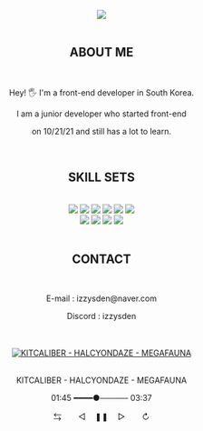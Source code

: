 <br/>
<div align="center">
  <img src="https://media.discordapp.net/attachments/921423896270491668/1025520375163015188/unknown.png"></img>
</div>

<br/>
<h2 align="center">ABOUT ME</h2>
<br/>

<div align="center">
  <p>Hey! 🖐 I'm a front-end developer in South Korea.</p>
  <p>I am a junior developer who started front-end</p>
  <p>on 10/21/21 and still has a lot to learn.</p>
</div>

<br/>
<h2 align="center">SKILL SETS</h2>
<br/>

<div align="center">
  <img src="https://img.shields.io/badge/LINUX-000000.svg?&style=for-the-badge&logo=Linux&logoColor=white"/>
  <img src="https://img.shields.io/badge/C-000000.svg?&style=for-the-badge&logo=C&logoColor=white"/>
  <img src="https://img.shields.io/badge/C++-000000.svg?&style=for-the-badge&logo=Cplusplus&logoColor=white"/>
  <img src="https://img.shields.io/badge/JAVA-000000.svg?&style=for-the-badge&logo=Java&logoColor=white"/>
  <img src="https://img.shields.io/badge/HTML5-000000.svg?&style=for-the-badge&logo=HTML5&logoColor=white"/>
  <img src="https://img.shields.io/badge/CSS3-000000.svg?&style=for-the-badge&logo=CSS3&logoColor=white"/>
</div>
<div align="center">
  <img src="https://img.shields.io/badge/JAVASCRIPT-000000.svg?&style=for-the-badge&logo=Javascript&logoColor=white"/>
  <img src="https://img.shields.io/badge/TYPESCRIPT-000000.svg?&style=for-the-badge&logo=Typescript&logoColor=white"/>
  <img src="https://img.shields.io/badge/REACT.js-000000.svg?&style=for-the-badge&logo=React&logoColor=white"/>
  <img src="https://img.shields.io/badge/NEXT.js-000000.svg?&style=for-the-badge&logo=Next.js&logoColor=white"/>
</div>

<br/>
<h2 align="center">CONTACT</h2>
<br/>

<div align="center">
  <p>E-mail : izzysden@naver.com</p>
  <p>Discord : izzysden</p>
</div>

<br/>
<br/>

<div align="center">
  <a href="https://youtu.be/6tLS6Dqbs_E?t=105">
    <img alt="KITCALIBER - HALCYONDAZE - MEGAFAUNA" src="https://media.discordapp.net/attachments/921423896270491668/1025809149713469482/unknown.png?width=480&height=270"/>
  </a>
</div>

<br/>

<div align="center">
  <p>KITCALIBER - HALCYONDAZE - MEGAFAUNA</p>
  <p>01:45 ━━━━●───── 03:37</p>
  <p>⇆ㅤ ㅤ◁ㅤ ❚❚ ㅤ▷ ㅤㅤ↻</p>
</div>
